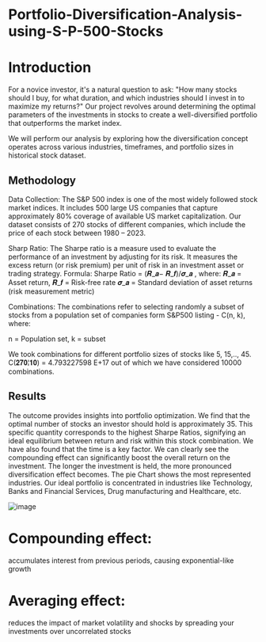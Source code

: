 # Portfolio-Diversification-Analysis-using-S-P-500-Stocks

# Introduction
For a novice investor, it's a natural question to ask: "How many stocks should I buy, for what duration, and which industries should I invest in to maximize my returns?" Our project revolves around determining the optimal parameters of the  investments in stocks to create a well-diversified portfolio that outperforms the market index. 

We will perform our analysis by exploring how the diversification concept operates across various industries, timeframes, and portfolio sizes in historical stock dataset. 

## Methodology

Data Collection: 
The S&P 500 index is one of the most widely followed stock market indices. It includes 500 large US companies that capture approximately 80% coverage of available US market capitalization. Our dataset consists of 270 stocks of different companies, which include the price of each stock between 1980 – 2023.
 


Sharp Ratio:
The Sharpe ratio is a measure used to evaluate the performance of an investment by adjusting for its risk. It measures the excess return (or risk premium) per unit of risk in an investment asset or trading strategy. 
Formula:  Sharpe Ratio = (𝑹_𝒂− 𝑹_𝒇)/𝝈_𝒂  , where:
𝑹_𝒂 = Asset return,  𝑹_𝒇 = Risk-free rate
𝝈_𝒂 = Standard deviation of asset returns (risk measurement metric)


Combinations:
The combinations refer to selecting randomly a subset of stocks from a population set of companies form S&P500 listing - C(n, k), where:

n = Population set,  k = subset

We took combinations for different portfolio sizes of stocks like 5, 15,.., 45. C(𝟐𝟕𝟎¦𝟏𝟎) = 4.793227598 E+17 out of which we have considered 10000 combinations.	 


## Results

The outcome provides insights into portfolio optimization. We find that the optimal number of stocks an investor should hold is approximately 35. This specific quantity corresponds to the highest Sharpe Ratios, signifying an ideal equilibrium between return and risk within this stock combination. We have also found that the time is a key factor. We can clearly see the compounding effect can significantly boost the overall return on the investment. The longer the investment is held, the more pronounced diversification effect becomes. The pie Chart shows the most represented industries. Our ideal portfolio is concentrated in industries like Technology, Banks and Financial Services, Drug manufacturing and Healthcare, etc.



![image](https://github.com/user-attachments/assets/c92330d6-01ab-4ec8-94bb-1c1c49b26d0b)

# Compounding effect:
accumulates interest from previous periods, causing exponential-like growth

# Averaging effect:
reduces the impact of market volatility and shocks by spreading your investments over uncorrelated stocks






